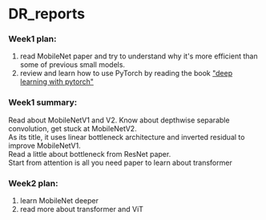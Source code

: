 # DR_reports
### Week1 plan: 
1. read MobileNet paper and try to understand why it's more efficient than some of previous small models. 
2. review and learn how to use PyTorch by reading the book ["deep learning with pytorch"](books/Deep-Learning-with-PyTorch.pdf)
### Week1 summary:
Read about MobileNetV1 and V2. Know about depthwise separable convolution, get stuck at MobileNetV2.\
As its title, it uses linear bottleneck architecture and inverted residual to improve MobileNetV1.\
Read a little about bottleneck from ResNet paper.\
Start from attention is all you need paper to learn about transformer

### Week2 plan:
1. learn MobileNet deeper
2. read more about transformer and ViT
